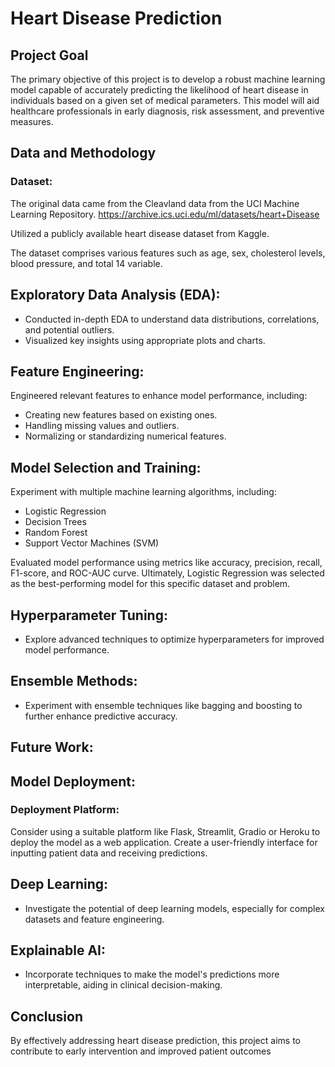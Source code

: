 # Heart Disease Prediction 

## Project Goal

The primary objective of this project is to develop a robust machine learning model capable of accurately predicting the likelihood of heart disease in individuals based on a given set of medical parameters. This model will aid healthcare professionals in early diagnosis, risk assessment, and preventive measures.

## Data and Methodology

### Dataset:

The original data came from the Cleavland data from the UCI Machine Learning Repository.
https://archive.ics.uci.edu/ml/datasets/heart+Disease

Utilized a publicly available heart disease dataset from Kaggle.

The dataset comprises various features such as age, sex, cholesterol levels, blood pressure, and total 14 variable.

## Exploratory Data Analysis (EDA):

* Conducted in-depth EDA to understand data distributions, correlations, and potential outliers.
* Visualized key insights using appropriate plots and charts.

## Feature Engineering:

Engineered relevant features to enhance model performance, including:
* Creating new features based on existing ones.
* Handling missing values and outliers.
* Normalizing or standardizing numerical features.

## Model Selection and Training:

Experiment with multiple machine learning algorithms, including:
* Logistic Regression
* Decision Trees
* Random Forest
* Support Vector Machines (SVM)

Evaluated model performance using metrics like accuracy, precision, recall, F1-score, and ROC-AUC curve.
Ultimately, Logistic Regression was selected as the best-performing model for this specific dataset and problem.

## Hyperparameter Tuning:
* Explore advanced techniques to optimize hyperparameters for improved model performance.
## Ensemble Methods:
* Experiment with ensemble techniques like bagging and boosting to further enhance predictive accuracy.

## Future Work:

## Model Deployment:
### Deployment Platform:

Consider using a suitable platform like Flask, Streamlit, Gradio or Heroku to deploy the model as a web application.
Create a user-friendly interface for inputting patient data and receiving predictions.

## Deep Learning:
* Investigate the potential of deep learning models, especially for complex datasets and feature engineering.
## Explainable AI:
* Incorporate techniques to make the model's predictions more interpretable, aiding in clinical decision-making.

## Conclusion
By effectively addressing heart disease prediction, this project aims to contribute to early intervention and improved patient outcomes
